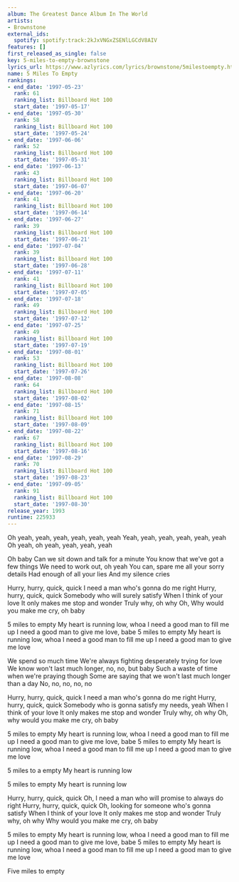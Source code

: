 ```yaml
---
album: The Greatest Dance Album In The World
artists:
- Brownstone
external_ids:
  spotify: spotify:track:2kJxVNGxZSENlLGCdV8AIV
features: []
first_released_as_single: false
key: 5-miles-to-empty-brownstone
lyrics_url: https://www.azlyrics.com/lyrics/brownstone/5milestoempty.html
name: 5 Miles To Empty
rankings:
- end_date: '1997-05-23'
  rank: 61
  ranking_list: Billboard Hot 100
  start_date: '1997-05-17'
- end_date: '1997-05-30'
  rank: 58
  ranking_list: Billboard Hot 100
  start_date: '1997-05-24'
- end_date: '1997-06-06'
  rank: 52
  ranking_list: Billboard Hot 100
  start_date: '1997-05-31'
- end_date: '1997-06-13'
  rank: 43
  ranking_list: Billboard Hot 100
  start_date: '1997-06-07'
- end_date: '1997-06-20'
  rank: 41
  ranking_list: Billboard Hot 100
  start_date: '1997-06-14'
- end_date: '1997-06-27'
  rank: 39
  ranking_list: Billboard Hot 100
  start_date: '1997-06-21'
- end_date: '1997-07-04'
  rank: 39
  ranking_list: Billboard Hot 100
  start_date: '1997-06-28'
- end_date: '1997-07-11'
  rank: 41
  ranking_list: Billboard Hot 100
  start_date: '1997-07-05'
- end_date: '1997-07-18'
  rank: 49
  ranking_list: Billboard Hot 100
  start_date: '1997-07-12'
- end_date: '1997-07-25'
  rank: 49
  ranking_list: Billboard Hot 100
  start_date: '1997-07-19'
- end_date: '1997-08-01'
  rank: 53
  ranking_list: Billboard Hot 100
  start_date: '1997-07-26'
- end_date: '1997-08-08'
  rank: 64
  ranking_list: Billboard Hot 100
  start_date: '1997-08-02'
- end_date: '1997-08-15'
  rank: 71
  ranking_list: Billboard Hot 100
  start_date: '1997-08-09'
- end_date: '1997-08-22'
  rank: 67
  ranking_list: Billboard Hot 100
  start_date: '1997-08-16'
- end_date: '1997-08-29'
  rank: 70
  ranking_list: Billboard Hot 100
  start_date: '1997-08-23'
- end_date: '1997-09-05'
  rank: 91
  ranking_list: Billboard Hot 100
  start_date: '1997-08-30'
release_year: 1993
runtime: 225933
---
```

Oh yeah, yeah, yeah, yeah, yeah, yeah 
Yeah, yeah, yeah, yeah, yeah, yeah 
Oh yeah, oh yeah, yeah, yeah, yeah 

Oh baby 
Can we sit down and talk for a minute 
You know that we've got a few things 
We need to work out, oh yeah 
You can, spare me all your sorry details 
Had enough of all your lies 
And my silence cries 

Hurry, hurry, quick, quick 
I need a man who's gonna do me right 
Hurry, hurry, quick, quick 
Somebody who will surely satisfy 
When I think of your love 
It only makes me stop and wonder 
Truly why, oh why 
Oh, Why would you make me cry, oh baby 

5 miles to empty 
My heart is running low, whoa 
I need a good man to fill me up 
I need a good man to give me love, babe 
5 miles to empty 
My heart is running low, whoa 
I need a good man to fill me up 
I need a good man to give me love 

We spend so much time 
We're always fighting desperately trying for love 
We know won't last much longer, no, no, but baby 
Such a waste of time when we're praying though 
Some are saying that we won't last much longer than a day 
No, no, no, no, no 

Hurry, hurry, quick, quick 
I need a man who's gonna do me right 
Hurry, hurry, quick, quick 
Somebody who is gonna satisfy my needs, yeah 
When I think of your love 
It only makes me stop and wonder 
Truly why, oh why 
Oh, why would you make me cry, oh baby 

5 miles to empty 
My heart is running low, whoa 
I need a good man to fill me up 
I need a good man to give me love, babe 
5 miles to empty 
My heart is running low, whoa 
I need a good man to fill me up 
I need a good man to give me love 

5 miles to a empty 
My heart is running low 

5 miles to empty 
My heart is running low 

Hurry, hurry, quick, quick 
Oh, I need a man who will promise to always do right 
Hurry, hurry, quick, quick 
Oh, looking for someone who's gonna satisfy 
When I think of your love 
It only makes me stop and wonder 
Truly why, oh why 
Why would you make me cry, oh baby 

5 miles to empty 
My heart is running low, whoa 
I need a good man to fill me up 
I need a good man to give me love, babe 
5 miles to empty 
My heart is running low, whoa 
I need a good man to fill me up 
I need a good man to give me love 

Five miles to empty
